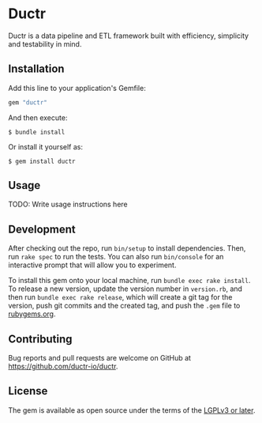 # Ductr

Ductr is a data pipeline and ETL framework built with efficiency, simplicity and testability in mind.

## Installation

Add this line to your application's Gemfile:

```ruby
gem "ductr"
```

And then execute:

    $ bundle install

Or install it yourself as:

    $ gem install ductr

## Usage

TODO: Write usage instructions here

## Development

After checking out the repo, run `bin/setup` to install dependencies. Then, run `rake spec` to run the tests. You can also run `bin/console` for an interactive prompt that will allow you to experiment.

To install this gem onto your local machine, run `bundle exec rake install`. To release a new version, update the version number in `version.rb`, and then run `bundle exec rake release`, which will create a git tag for the version, push git commits and the created tag, and push the `.gem` file to [rubygems.org](https://rubygems.org).

## Contributing

Bug reports and pull requests are welcome on GitHub at https://github.com/ductr-io/ductr.

## License

The gem is available as open source under the terms of the [LGPLv3 or later](https://opensource.org/license/lgpl-3-0/).
